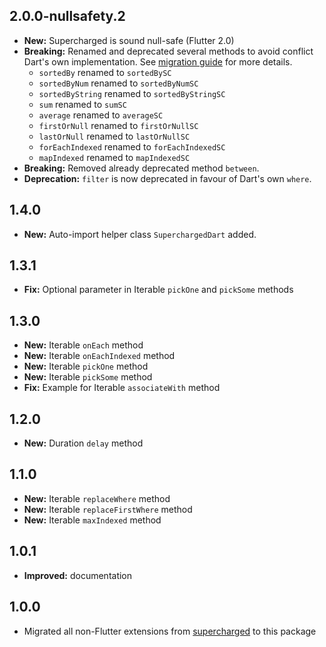 ## 2.0.0-nullsafety.2

- **New:** Supercharged is sound null-safe (Flutter 2.0)
- **Breaking:** Renamed and deprecated several methods to avoid conflict Dart's own implementation. See [migration guide](https://github.com/felixblaschke/supercharged/blob/master/migration_v2.md) for more details.
    - `sortedBy` renamed to `sortedBySC`
    - `sortedByNum` renamed to `sortedByNumSC`
    - `sortedByString` renamed to `sortedByStringSC`
    - `sum` renamed to `sumSC`
    - `average` renamed to `averageSC`
    - `firstOrNull` renamed to `firstOrNullSC`
    - `lastOrNull` renamed to `lastOrNullSC`
    - `forEachIndexed` renamed to `forEachIndexedSC`
    - `mapIndexed` renamed to `mapIndexedSC`
- **Breaking:** Removed already deprecated method `between`.
- **Deprecation:** `filter` is now deprecated in favour of Dart's own `where`.

## 1.4.0

- **New:** Auto-import helper class `SuperchargedDart` added.

## 1.3.1

- **Fix:** Optional parameter in Iterable `pickOne` and `pickSome` methods

## 1.3.0

- **New:** Iterable `onEach` method
- **New:** Iterable `onEachIndexed` method
- **New:** Iterable `pickOne` method
- **New:** Iterable `pickSome` method
- **Fix:** Example for Iterable `associateWith` method

## 1.2.0

- **New:** Duration `delay` method

## 1.1.0

- **New:** Iterable `replaceWhere` method
- **New:** Iterable `replaceFirstWhere` method
- **New:** Iterable `maxIndexed` method

## 1.0.1

- **Improved:** documentation

## 1.0.0

- Migrated all non-Flutter extensions from [supercharged](https://pub.dev/packages/supercharged) to this package
